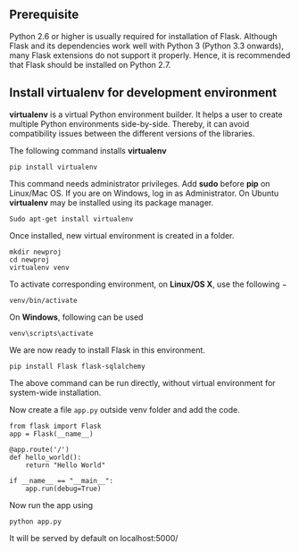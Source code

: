 ## Prerequisite

Python 2.6 or higher is usually required for installation of Flask. Although Flask and its dependencies work well with Python 3 (Python 3.3 onwards), many Flask extensions do not support it properly. Hence, it is recommended that Flask should be installed on Python 2.7.

## Install virtualenv for development environment

**virtualenv** is a virtual Python environment builder. It helps a user to create multiple Python environments side-by-side. Thereby, it can avoid compatibility issues between the different versions of the libraries.

The following command installs **virtualenv**

```
pip install virtualenv
```

This command needs administrator privileges. Add **sudo** before **pip** on Linux/Mac OS. If you are on Windows, log in as Administrator. On Ubuntu **virtualenv** may be installed using its package manager.
```
Sudo apt-get install virtualenv
```
Once installed, new virtual environment is created in a folder.
```
mkdir newproj
cd newproj
virtualenv venv
```
To activate corresponding environment, on **Linux/OS X**, use the following −
```
venv/bin/activate
```
On **Windows**, following can be used
```
venv\scripts\activate
```
We are now ready to install Flask in this environment.
```
pip install Flask flask-sqlalchemy
```
The above command can be run directly, without virtual environment for system-wide installation.

Now create a file `app.py` outside venv folder and add the code.

```
from flask import Flask
app = Flask(__name__)

@app.route('/')
def hello_world():
	return "Hello World"
  
if __name__ == "__main__":
	app.run(debug=True)
```

Now run the app using 
```
python app.py
```

It will be served by default on localhost:5000/

